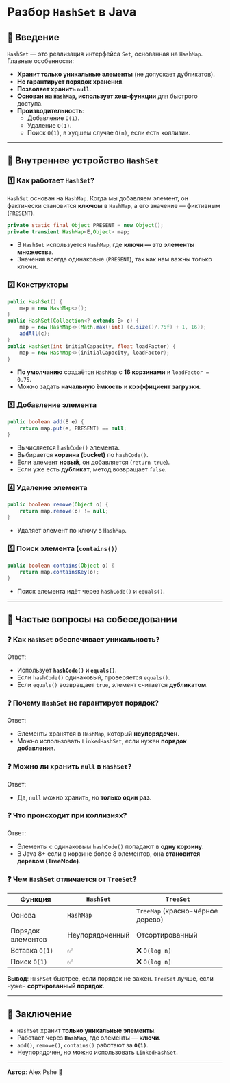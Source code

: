 # Разбор `HashSet` в Java

## 📌 Введение
`HashSet` — это реализация интерфейса `Set`, основанная на `HashMap`. Главные особенности:
- **Хранит только уникальные элементы** (не допускает дубликатов).
- **Не гарантирует порядок хранения**.
- **Позволяет хранить `null`**.
- **Основан на `HashMap`, использует хеш-функции** для быстрого доступа.
- **Производительность**:
  - Добавление `O(1)`.
  - Удаление `O(1)`.
  - Поиск `O(1)`, в худшем случае `O(n)`, если есть коллизии.

---

## 🔹 Внутреннее устройство `HashSet`
### 1️⃣ **Как работает `HashSet`?**
`HashSet` основан на `HashMap`. Когда мы добавляем элемент, он фактически становится **ключом** в `HashMap`, а его значение — фиктивным (`PRESENT`).

```java
private static final Object PRESENT = new Object();
private transient HashMap<E,Object> map;
```
- В `HashSet` используется `HashMap`, где **ключи — это элементы множества**.
- Значения всегда одинаковые (`PRESENT`), так как нам важны только ключи.

### 2️⃣ **Конструкторы**
```java
public HashSet() {
    map = new HashMap<>();
}
public HashSet(Collection<? extends E> c) {
    map = new HashMap<>(Math.max((int) (c.size()/.75f) + 1, 16));
    addAll(c);
}
public HashSet(int initialCapacity, float loadFactor) {
    map = new HashMap<>(initialCapacity, loadFactor);
}
```
- **По умолчанию** создаётся `HashMap` с **16 корзинами** и `loadFactor = 0.75`.
- Можно задать **начальную ёмкость** и **коэффициент загрузки**.

### 3️⃣ **Добавление элемента**
```java
public boolean add(E e) {
    return map.put(e, PRESENT) == null;
}
```
- Вычисляется `hashCode()` элемента.
- Выбирается **корзина (bucket)** по `hashCode()`.
- Если элемент **новый**, он добавляется (`return true`).
- Если уже есть **дубликат**, метод возвращает `false`.

### 4️⃣ **Удаление элемента**
```java
public boolean remove(Object o) {
    return map.remove(o) != null;
}
```
- Удаляет элемент по ключу в `HashMap`.

### 5️⃣ **Поиск элемента (`contains()`)**
```java
public boolean contains(Object o) {
    return map.containsKey(o);
}
```
- Поиск элемента идёт через `hashCode()` и `equals()`.

---

## 🔹 Частые вопросы на собеседовании
### ❓ **Как `HashSet` обеспечивает уникальность?**
Ответ:
- Использует **`hashCode()` и `equals()`**.
- Если `hashCode()` одинаковый, проверяется `equals()`.
- Если `equals()` возвращает `true`, элемент считается **дубликатом**.

### ❓ **Почему `HashSet` не гарантирует порядок?**
Ответ:
- Элементы хранятся в `HashMap`, который **неупорядочен**.
- Можно использовать `LinkedHashSet`, если нужен **порядок добавления**.

### ❓ **Можно ли хранить `null` в `HashSet`?**
Ответ:
- Да, `null` можно хранить, но **только один раз**.

### ❓ **Что происходит при коллизиях?**
Ответ:
- Элементы с одинаковым `hashCode()` попадают в **одну корзину**.
- В Java 8+ если в корзине более 8 элементов, она **становится деревом (TreeNode)**.

### ❓ **Чем `HashSet` отличается от `TreeSet`?**
| Функция | `HashSet` | `TreeSet` |
|---------|----------|----------|
| Основа | `HashMap` | `TreeMap` (красно-чёрное дерево) |
| Порядок элементов | Неупорядоченный | Отсортированный |
| Вставка `O(1)` | ✅ | ❌ `O(log n)` |
| Поиск `O(1)` | ✅ | ❌ `O(log n)` |

**Вывод**: `HashSet` быстрее, если порядок не важен. `TreeSet` лучше, если нужен **сортированный порядок**.

---

## 🔹 Заключение
- `HashSet` хранит **только уникальные элементы**.
- Работает через **`HashMap`**, где элементы — **ключи**.
- `add()`, `remove()`, `contains()` работают за **`O(1)`**.
- Неупорядочен, но можно использовать `LinkedHashSet`.

---
**Автор**: Alex Pshe 🚀
